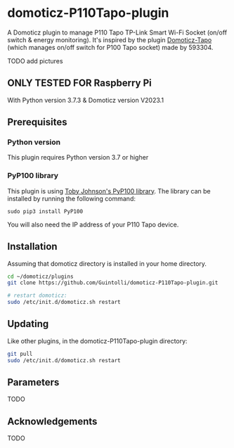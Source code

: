 # domoticz-P110Tapo-plugin

A Domoticz plugin to manage P110 Tapo TP-Link Smart Wi-Fi Socket (on/off switch & energy monitoring).
It's inspired by the plugin [Domoticz-Tapo](https://github.com/593304/Domoticz-Tapo) (which manages on/off switch for P100 Tapo socket) made by 593304.

TODO add pictures

## ONLY TESTED FOR Raspberry Pi

With Python version 3.7.3 & Domoticz version V2023.1

## Prerequisites

### Python version
This plugin requires Python version 3.7 or higher

### PyP100 library
This plugin is using [Toby Johnson's PyP100 library](https://pypi.org/project/PyP100/). 
The library can be installed by running the following command: 
```
sudo pip3 install PyP100
```
You will also need the IP address of your P110 Tapo device.

## Installation
Assuming that domoticz directory is installed in your home directory.
```bash
cd ~/domoticz/plugins
git clone https://github.com/Guintolli/domoticz-P110Tapo-plugin.git

# restart domoticz:
sudo /etc/init.d/domoticz.sh restart
```
## Updating

Like other plugins, in the domoticz-P110Tapo-plugin directory:
```bash
git pull
sudo /etc/init.d/domoticz.sh restart
```

## Parameters

TODO

## Acknowledgements

TODO
